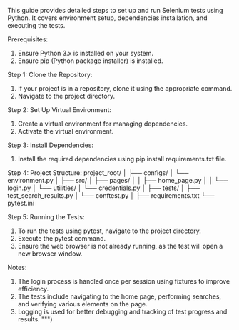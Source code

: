This guide provides detailed steps to set up and run Selenium tests using Python. It covers environment setup, dependencies installation, and executing the tests.

Prerequisites:
1. Ensure Python 3.x is installed on your system.
2. Ensure pip (Python package installer) is installed.

Step 1: Clone the Repository:
1. If your project is in a repository, clone it using the appropriate command.
2. Navigate to the project directory.

Step 2: Set Up Virtual Environment:
1. Create a virtual environment for managing dependencies.
2. Activate the virtual environment.

Step 3: Install Dependencies:
1. Install the required dependencies using pip install requirements.txt file.


Step 4: Project Structure:
project_root/
│
├── configs/
│   └── environment.py
│
├── src/
│   ├── pages/
│   │   ├── home_page.py
│   │   └── login.py
│   └── utilities/
│       └── credentials.py
│
├── tests/
│   ├── test_search_results.py
│   └── conftest.py
│
├── requirements.txt
└── pytest.ini


Step 5: Running the Tests:
1. To run the tests using pytest, navigate to the project directory.
2. Execute the pytest command.
3. Ensure the web browser is not already running, as the test will open a new browser window.

Notes:
1. The login process is handled once per session using fixtures to improve efficiency.
2. The tests include navigating to the home page, performing searches, and verifying various elements on the page.
3. Logging is used for better debugging and tracking of test progress and results.
""")
